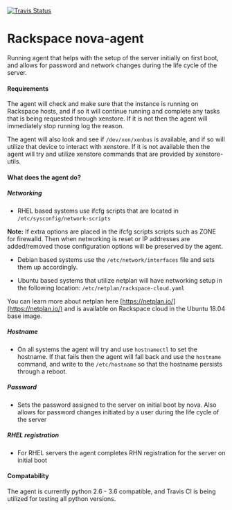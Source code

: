 
[![Travis Status](https://travis-ci.org/Rackspace-DOT/nova-agent.svg?branch=master)](https://travis-ci.org/Rackspace-DOT/nova-agent.svg?branch=master)

# Rackspace nova-agent

Running agent that helps with the setup of the server initially on first boot, and allows for password and network changes during the life cycle of the server.

#### Requirements

The agent will check and make sure that the instance is running on Rackspace hosts, and if so it will continue running and complete any tasks that is being requested through xenstore. If it is not then the agent will immediately stop running log the reason.

The agent will also look and see if `/dev/xen/xenbus` is available, and if so will utilize that device to interact with xenstore. If it is not available then the agent will try and utilize xenstore commands that are provided by xenstore-utils.

#### What does the agent do?

##### Networking
  * RHEL based systems use ifcfg scripts that are located in `/etc/sysconfig/network-scripts`

  **Note:** If extra options are placed in the ifcfg scripts scripts such as ZONE for firewalld. Then when networking is reset or IP addresses are added/removed those configuration options will be preserved by the agent.

  * Debian based systems use the `/etc/network/interfaces` file and sets them up accordingly.

  * Ubuntu based systems that utilize netplan will have networking setup in the following location: `/etc/netplan/rackspace-cloud.yaml`

  You can learn more about netplan here [https://netplan.io/](https://netplan.io/) and is available on Rackspace cloud in the Ubuntu 18.04 base image.

##### Hostname
  * On all systems the agent will try and use `hostnamectl` to set the hostname. If that fails then the agent will fall back and use the `hostname` command, and write to the `/etc/hostname` so that the hostname persists through a reboot.

##### Password
  * Sets the password assigned to the server on initial boot by nova. Also allows for password changes initiated by a user during the life cycle of the server

##### RHEL registration
  * For RHEL servers the agent completes RHN registration for the server on initial boot

#### Compatability

The agent is currently python 2.6 - 3.6 compatible, and Travis CI is being utilized for testing all python versions.
